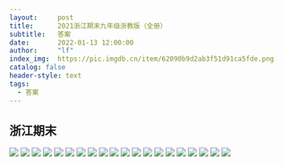 ```yaml
---
layout:     post
title:      2021浙江期末九年级浙教版（全册）
subtitle:   答案
date:       2022-01-13 12:00:00
author:     "lf"
index_img:  https://pic.imgdb.cn/item/62090b9d2ab3f51d91ca5fde.png
catalog: false
header-style: text
tags:
  - 答案
---
```

## 浙江期末

![](https://pic.imgdb.cn/item/61e0365f2ab3f51d91a430cc.png)
![](https://pic.imgdb.cn/item/61e0365f2ab3f51d91a430d1.png)
![](https://pic.imgdb.cn/item/61e0365f2ab3f51d91a430d9.png)
![](https://pic.imgdb.cn/item/61e0365f2ab3f51d91a430de.png)
![](https://pic.imgdb.cn/item/61e0365f2ab3f51d91a430ea.png)
![](https://pic.imgdb.cn/item/61e036a92ab3f51d91a471db.png)
![](https://pic.imgdb.cn/item/61e036a92ab3f51d91a471e0.png)
![](https://pic.imgdb.cn/item/61e036a92ab3f51d91a471e9.png)
![](https://pic.imgdb.cn/item/61e036a92ab3f51d91a471f4.png)
![](https://pic.imgdb.cn/item/61e036a92ab3f51d91a47201.png)
![](https://pic.imgdb.cn/item/61e036e22ab3f51d91a49c9d.png)
![](https://pic.imgdb.cn/item/61e036e22ab3f51d91a49ca6.png)
![](https://pic.imgdb.cn/item/61e036e22ab3f51d91a49cb1.png)
![](https://pic.imgdb.cn/item/61e036e22ab3f51d91a49cbe.png)
![](https://pic.imgdb.cn/item/61e036e22ab3f51d91a49cc7.png)
![](https://pic.imgdb.cn/item/61e037222ab3f51d91a4d59d.png)
![](https://pic.imgdb.cn/item/61e037222ab3f51d91a4d5a7.png)
![](https://pic.imgdb.cn/item/61e037222ab3f51d91a4d5b0.png)
![](https://pic.imgdb.cn/item/61e037222ab3f51d91a4d5b8.png)
![](https://pic.imgdb.cn/item/61e037222ab3f51d91a4d5c7.png)
